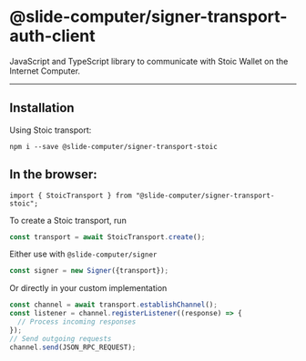 # @slide-computer/signer-transport-auth-client

JavaScript and TypeScript library to communicate with Stoic Wallet on the Internet Computer.

---

## Installation

Using Stoic transport:

```
npm i --save @slide-computer/signer-transport-stoic
```

## In the browser:

```
import { StoicTransport } from "@slide-computer/signer-transport-stoic";
```

To create a Stoic transport, run

```js
const transport = await StoicTransport.create();
```

Either use with `@slide-computer/signer`

```js
const signer = new Signer({transport});
```

Or directly in your custom implementation

```js
const channel = await transport.establishChannel();
const listener = channel.registerListener((response) => {
  // Process incoming responses
});
// Send outgoing requests
channel.send(JSON_RPC_REQUEST);
```
